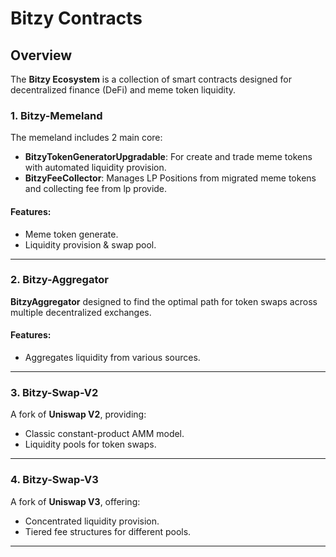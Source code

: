 # Bitzy Contracts

## Overview
The **Bitzy Ecosystem** is a collection of smart contracts designed for decentralized finance (DeFi) and meme token liquidity.

### 1. Bitzy-Memeland
The memeland includes 2 main core:
- **BitzyTokenGeneratorUpgradable**: For create and trade meme tokens with automated liquidity provision.
- **BitzyFeeCollector**: Manages LP Positions from migrated meme tokens and collecting fee from lp provide.

#### Features:
- Meme token generate.
- Liquidity provision & swap pool.

---

### 2. Bitzy-Aggregator
**BitzyAggregator** designed to find the optimal path for token swaps across multiple decentralized exchanges.

#### Features:
- Aggregates liquidity from various sources.

---

### 3. Bitzy-Swap-V2
A fork of **Uniswap V2**, providing:
- Classic constant-product AMM model.
- Liquidity pools for token swaps.

---

### 4. Bitzy-Swap-V3
A fork of **Uniswap V3**, offering:
- Concentrated liquidity provision.
- Tiered fee structures for different pools.

---